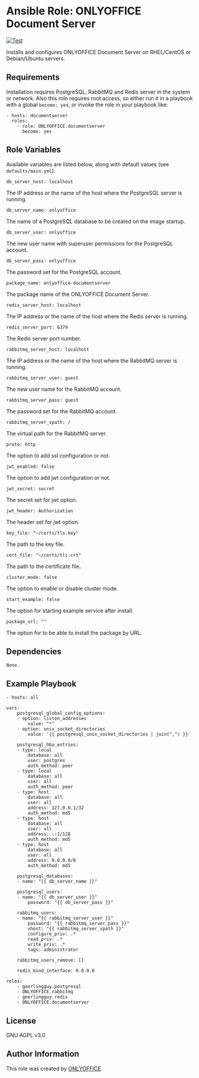 # Ansible Role: ONLYOFFICE Document Server

[![Test](https://github.com/ONLYOFFICE/ansible-role-documentserver/actions/workflows/ci.yml/badge.svg)](https://github.com/ONLYOFFICE/ansible-role-documentserver/actions/workflows/ci.yml)

Installs and configures ONLYOFFICE Document Server on RHEL/CentOS or Debian/Ubuntu servers.

## Requirements

Installation requires PostgreSQL, RabbitMQ and Redis server in the system or network. Also this role requires root access, so either run it in a playbook with a global `become: yes`, or invoke the role in your playbook like:

    - hosts: documentserver
      roles:
        - role: ONLYOFFICE.documentserver
          become: yes

## Role Variables

Available variables are listed below, along with default values (see `defaults/main.yml`):

    db_server_host: localhost

The IP address or the name of the host where the PostgreSQL server is running.

    db_server_name: onlyoffice

The name of a PostgreSQL database to be created on the image startup.

    db_server_user: onlyoffice

The new user name with superuser permissions for the PostgreSQL account.

    db_server_pass: onlyoffice

The password set for the PostgreSQL account.

    package_name: onlyoffice-documentserver

The package name of the ONLYOFFICE Document Server.

    redis_server_host: localhost

The IP address or the name of the host where the Redis server is running.

    redis_server_port: 6379

The Redis server port number.

    rabbitmq_server_host: localhost

The IP address or the name of the host where the RabbitMQ server is running.

    rabbitmq_server_user: guest

The new user name for the RabbitMQ account.

    rabbitmq_server_pass: guest

The password set for the RabbitMQ account.

    rabbitmq_server_vpath: /

The virtual path for the RabbitMQ server.

    proto: http

The option to add ssl configuration or not.

    jwt_enabled: false

The option to add jwt configuration or not.

    jwt_secret: secret

The secret set for jwt option.

    jwt_header: Authorization

The header set for jwt option.

    key_file: "~/certs/tls.key"

The path to the key file.

    cert_file: "~/certs/tls.crt"

The path to the certificate file.

    cluster_mode: false

The option to enable or disable cluster mode.

    start_example: false

The option for starting example service after install.

    package_url: "" 

The option for to be able to install the package by URL.

## Dependencies

    None.

## Example Playbook

    - hosts: all

    vars:
        postgresql_global_config_options:
        - option: listen_addresses
            value: "*"
        - option: unix_socket_directories
            value: '{{ postgresql_unix_socket_directories | join(",") }}'

        postgresql_hba_entries:
        - type: local
            database: all
            user: postgres
            auth_method: peer
        - type: local
            database: all
            user: all
            auth_method: peer 
        - type: host
            database: all
            user: all
            address: 127.0.0.1/32
            auth_method: md5
        - type: host
            database: all
            user: all
            address: ::1/128
            auth_method: md5
        - type: host
            database: all
            user: all
            address: 0.0.0.0/0
            auth_method: md5

        postgresql_databases:
        - name: "{{ db_server_name }}"

        postgresql_users:
        - name: "{{ db_server_user }}"
            password: "{{ db_server_pass }}"

        rabbitmq_users:
        - name: "{{ rabbitmq_server_user }}"
            password: "{{ rabbitmq_server_pass }}"
            vhost: "{{ rabbitmq_server_vpath }}"
            configure_priv: .*
            read_priv: .*
            write_priv: .*
            tags: administrator

        rabbitmq_users_remove: []

        redis_bind_interface: 0.0.0.0

    roles:
        - geerlingguy.postgresql
        - ONLYOFFICE.rabbitmq
        - geerlingguy.redis
        - ONLYOFFICE.documentserver

## License

GNU AGPL v3.0

## Author Information

This role was created by [ONLYOFFICE](https://www.onlyoffice.com/).
